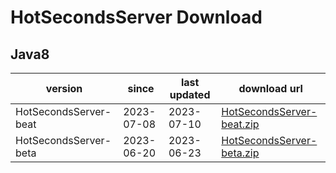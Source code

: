 # HotSecondsServer Download



## Java8
| version | since | last updated|  download url |
| ------ | ------ | ------ | ------|
|HotSecondsServer-beat| 2023-07-08 | 2023-07-10 | [HotSecondsServer-beat.zip](https://github.com/thanple/HotSecondsIDEA/releases/download/HotSecondsSever_beat/HotSecondsServer-beat.zip) 
|HotSecondsServer-beta| 2023-06-20 |  2023-06-23 | [HotSecondsServer-beta.zip](https://github.com/thanple/HotSecondsIDEA/releases/download/HotSecondsServer/HotSecondsServer-beta.zip) 






